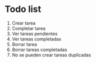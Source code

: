 # Todo list

1. Crear tarea
2. Completar tarea
3. Ver tareas pendientes
4. Ver tareas completadas
5. Borrar tarea
6. Borrar tareas completadas
7. No se pueden crear tareas duplicadas
